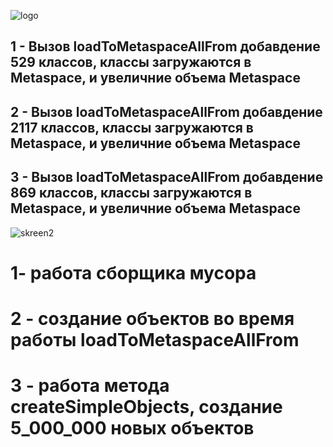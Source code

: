 ![logo](https://i.ibb.co/zm0KPWk/image.png)

## 1 - Вызов loadToMetaspaceAllFrom добавдение 529 классов, классы загружаются в Metaspace, и увеличние объема Metaspace


## 2 - Вызов loadToMetaspaceAllFrom добавдение 2117 классов, классы загружаются в Metaspace, и увеличние объема Metaspace

## 3 - Вызов loadToMetaspaceAllFrom добавдение 869 классов, классы загружаются в Metaspace, и увеличние объема Metaspace


![skreen2](https://i.ibb.co/98GTwn1/2.png)

# 1- работа сборщика мусора

# 2 - создание объектов во время работы loadToMetaspaceAllFrom


# 3 - работа метода createSimpleObjects, создание 5_000_000 новых объектов
